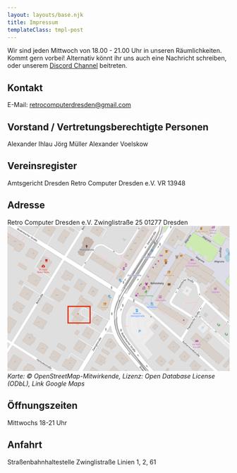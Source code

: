 ```yaml
---
layout: layouts/base.njk
title: Impressum
templateClass: tmpl-post
---
```

Wir sind jeden Mittwoch von 18.00 - 21.00 Uhr in unseren Räumlichkeiten. Kommt gern vorbei! Alternativ könnt ihr uns auch eine Nachricht schreiben, oder unserem [Discord Channel](https://discord.gg/CDsdvYJt)
 beitreten.

## Kontakt
E-Mail: [retrocomputerdresden@gmail.com](mailto:retrocomputerdresden@gmail.com)

## Vorstand / Vertretungsberechtigte Personen
Alexander Ihlau
Jörg Müller
Alexander Voelskow

## Vereinsregister
Amtsgericht Dresden
Retro Computer Dresden e.V.
VR 13948

## Adresse
Retro Computer Dresden e.V.
Zwinglistraße 25
01277 Dresden
[![Hier findet ihr uns](/img/map.PNG)](https://maps.app.goo.gl/UbUe2dcVb5bqeUsBA) 
*Karte: © OpenStreetMap-Mitwirkende, Lizenz: Open Database License (ODbL), Link Google Maps*

## Öffnungszeiten
Mittwochs 18-21 Uhr

## Anfahrt
Straßenbahnhaltestelle Zwinglistraße
Linien 1, 2, 61